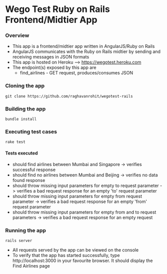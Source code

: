 # Wego Test Ruby on Rails Frontend/Midtier App #

### Overview ###

* This app is a frontend/midtier app written in AngularJS/Ruby on Rails
* AngularJS communicates with the Ruby on Rails midtier by sending and receiving messages in JSON formats
* This app is hosted on Heroku --> https://wegotest.heroku.com
* The endpoint(s) exposed by this app are
  * find_airlines - GET request, produces/consumes JSON

### Cloning the app ###

```
git clone https://github.com/raghavanrohit/wegotest-rails
```

### Building the app ###

```
bundle install
```

### Executing test cases ###

```
rake test
```

#### Tests executed ####

* should find airlines between Mumbai and Singapore -> verifies successful response
* should find no airlines between Mumbai and Beijing -> verifies no data found response
* should throw missing input parameters for empty to request parameter -> verifies a bad request response for an empty 'to' request parameter
* should throw missing input parameters for empty from request parameter -> verifies a bad request response for an empty 'from' request parameter
* should throw missing input parameters for empty from and to request parameters -> verifies a bad request response for an empty request

### Running the app ###

```
rails server
```

* All requests served by the app can be viewed on the console
* To verify that the app has started successfully, type http://localhost:3000 in your favourite browser. It should display the Find Airlines page